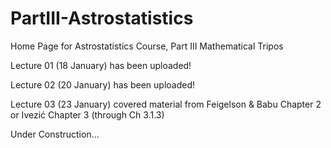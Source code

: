 # PartIII-Astrostatistics
Home Page for Astrostatistics Course, Part III Mathematical Tripos

Lecture 01 (18 January) has been uploaded!

Lecture 02 (20 January) has been uploaded!

Lecture 03 (23 January) covered material from Feigelson & Babu Chapter 2 or Ivezić Chapter 3 (through Ch 3.1.3)

Under Construction...
